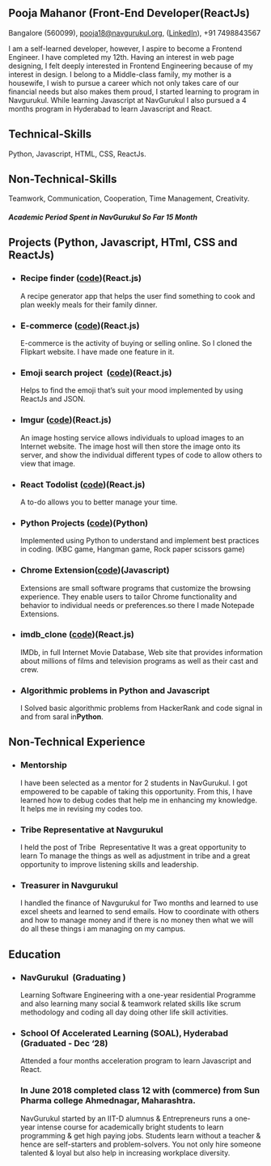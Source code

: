 ## Pooja Mahanor (Front-End Developer(ReactJs)  
Bangalore (560099),
pooja18@navgurukul.org,
([LinkedIn](https://www.linkedin.com/in/pooja-mahanor-9a0021182/)),
+91 7498843567

I am a self-learned developer, however, I aspire to become a Frontend Engineer. I have completed my 12th. Having an interest in web page designing, I felt deeply interested in Frontend Engineering because of my interest in design. I belong to a Middle-class family, my mother is a housewife, I wish to pursue a career which not only takes care of our financial needs but also makes them proud, I started learning to program in Navgurukul. While learning Javascript at NavGurukul I also pursued a 4 months program in Hyderabad to learn Javascript and React.
## Technical-Skills 
Python, Javascript, HTML, CSS, ReactJs.
## Non-Technical-Skills  
Teamwork, Communication, Cooperation, Time Management, Creativity.
##### Academic Period Spent in **NavGurukul** So Far   **15 Month**

## Projects (Python, Javascript, HTml, CSS and ReactJs)
- ### **Recipe finder​ ([code](https://github.com/mahanor123/Recat-recipe-finder))(React.js)**
   A recipe generator app that helps the user find something to cook and plan weekly meals for their family dinner.
- ### **E-commerce​ ([code](https://github.com/mahanor123/E_commerce))(React.js)**
  E-commerce is the activity of buying or selling online. So I cloned the Flipkart website. I have made one feature in it.
- ### **Emoji search project ​ ([code](https://github.com/mahanor123/emoji-search-react-filter))(React.js)**
  Helps to find the emoji that’s suit your mood implemented by using ReactJs and JSON. 
- ### **Imgur ([code](https://github.com/mahanor123/imgur))(React.js)**
  An image hosting service allows individuals to upload images to an Internet website. The image host will then store the image onto its server, and show the individual different types of code to allow others to view that image.
- ### **React Todolist (​[​code](https://github.com/mahanor123/React_todolist))(React.js)**
  A to-do allows you to better manage your time.
- ### **Python Projects ([​code](https://github.com/mahanor123/python_small_project))(Python)**
  Implemented using Python to understand and implement best practices in coding. (KBC game, Hangman game, Rock paper scissors game)
- ### **Chrome Extension​([code](https://github.com/exponentsoftware/Milestone5--ChromeExtension))(Javascript)**
  Extensions are small software programs that customize the browsing experience. They enable users to tailor Chrome
  functionality and behavior to individual needs or preferences.so there I made Notepade  Extensions.
- ### **imdb_clone ([code](https://github.com/mahanor123/imdb_clone))(React.js)**
  IMDb, in full Internet Movie Database, Web site that provides information about millions of films and television programs as well as their cast and crew.
- ### **Algorithmic problems in Python and Javascript**
  I Solved basic algorithmic problems from HackerRank and code signal in and from saral in**Python**.

## Non-Technical Experience
- ### **Mentorship**
  I have been selected as a mentor for 2 students in NavGurukul. I got empowered to be capable of taking this opportunity. From this, I have learned how to debug codes that help me in enhancing my knowledge. It helps me in revising my codes too.
- ### **Tribe Representative at Navgurukul**
  I held the post of Tribe ​ Representative It was a great opportunity to learn To manage the things as well as adjustment in tribe and a great opportunity to improve listening skills and leadership.
- ### **Treasurer in Navgurukul**
  I handled the finance of Navgurukul for Two months and learned to use excel sheets and learned to send emails. How to coordinate with others and how to manage money and if there is no money then what we will do all these things i am managing on my campus.

## Education
- ### **NavGurukul ​ (Graduating ​ )**
  Learning Software Engineering with a one-year residential Programme and also learning many social & teamwork related skills like scrum methodology and coding all day doing other life skill activities.

- ### **School Of Accelerated Learning (SOAL), Hyderabad (Graduated - Dec ‘28)**
  Attended a four months acceleration program to learn Javascript and React.
  
  ### **In June 2018 completed class 12 with (commerce) from Sun Pharma college Ahmednagar, Maharashtra.**
  
  NavGurukul started by an IIT-D alumnus & Entrepreneurs runs a one-year intense course for academically bright students to learn programming & get high paying jobs. Students learn without a teacher & hence are self-starters and problem-solvers. You not only hire someone talented & loyal but also help in increasing workplace diversity.
